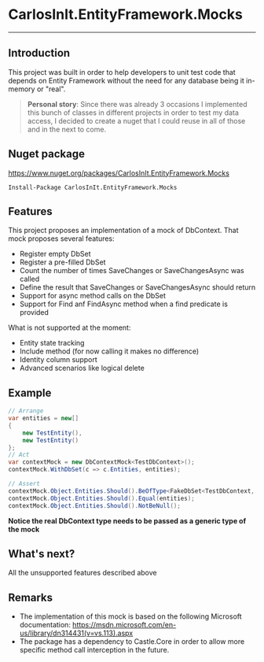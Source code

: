 # CarlosInIt.EntityFramework.Mocks
---
## Introduction
This project was built in order to help developers to unit test code that depends on Entity Framework without the need for any database being it in-memory or "real".

> **Personal story**: Since there was already 3 occasions I implemented this bunch of classes in different projects in order to test my data access, I decided to create a nuget that I could reuse in all of those and in the next to come.

## Nuget package
https://www.nuget.org/packages/CarlosInIt.EntityFramework.Mocks
``` 
Install-Package CarlosInIt.EntityFramework.Mocks
```
## Features
This project proposes an implementation of a mock of DbContext. That mock proposes several features:
* Register empty DbSet
* Register a pre-filled DbSet
* Count the number of times SaveChanges or SaveChangesAsync was called
* Define the result that SaveChanges or SaveChangesAsync should return
* Support for async method calls on the DbSet
* Support for Find anf FindAsync method when a find predicate is provided

What is not supported at the moment:
* Entity state tracking
* Include method (for now calling it makes no difference)
* Identity column support
* Advanced scenarios like logical delete

## Example
``` cs
// Arrange
var entities = new[]
{
    new TestEntity(),
    new TestEntity()
};
// Act
var contextMock = new DbContextMock<TestDbContext>();
contextMock.WithDbSet(c => c.Entities, entities);

// Assert
contextMock.Object.Entities.Should().BeOfType<FakeDbSet<TestDbContext, TestEntity>>();
contextMock.Object.Entities.Should().Equal(entities);
contextMock.Object.Entities.Should().NotBeNull();
```
**Notice the real DbContext type needs to be passed as a generic type of the mock** 

## What's next?
All the unsupported features described above

## Remarks
* The implementation of this mock is based on the following Microsoft documentation:
https://msdn.microsoft.com/en-us/library/dn314431(v=vs.113).aspx
* The package has a dependency to Castle.Core in order to allow more specific method call interception in the future.
